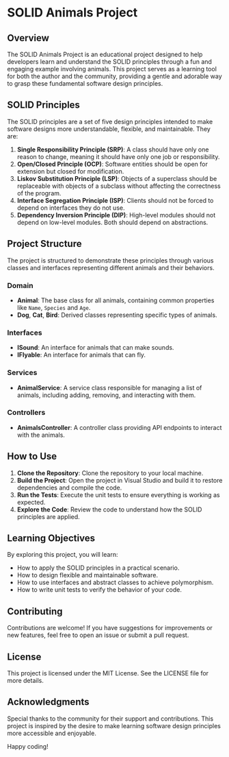 # SOLID Animals Project

## Overview

The SOLID Animals Project is an educational project designed to help developers learn and understand the SOLID principles through a fun and engaging example involving animals. This project serves as a learning tool for both the author and the community, providing a gentle and adorable way to grasp these fundamental software design principles.

## SOLID Principles

The SOLID principles are a set of five design principles intended to make software designs more understandable, flexible, and maintainable. They are:

1. **Single Responsibility Principle (SRP)**: A class should have only one reason to change, meaning it should have only one job or responsibility.
2. **Open/Closed Principle (OCP)**: Software entities should be open for extension but closed for modification.
3. **Liskov Substitution Principle (LSP)**: Objects of a superclass should be replaceable with objects of a subclass without affecting the correctness of the program.
4. **Interface Segregation Principle (ISP)**: Clients should not be forced to depend on interfaces they do not use.
5. **Dependency Inversion Principle (DIP)**: High-level modules should not depend on low-level modules. Both should depend on abstractions.

## Project Structure

The project is structured to demonstrate these principles through various classes and interfaces representing different animals and their behaviors.

### Domain

- **Animal**: The base class for all animals, containing common properties like `Name`, `Species` and `Age`.
- **Dog**, **Cat**, **Bird**: Derived classes representing specific types of animals.

### Interfaces

- **ISound**: An interface for animals that can make sounds.
- **IFlyable**: An interface for animals that can fly.

### Services

- **AnimalService**: A service class responsible for managing a list of animals, including adding, removing, and interacting with them.

### Controllers

- **AnimalsController**: A controller class providing API endpoints to interact with the animals.

## How to Use

1. **Clone the Repository**: Clone the repository to your local machine.
2. **Build the Project**: Open the project in Visual Studio and build it to restore dependencies and compile the code.
3. **Run the Tests**: Execute the unit tests to ensure everything is working as expected.
4. **Explore the Code**: Review the code to understand how the SOLID principles are applied.

## Learning Objectives

By exploring this project, you will learn:

- How to apply the SOLID principles in a practical scenario.
- How to design flexible and maintainable software.
- How to use interfaces and abstract classes to achieve polymorphism.
- How to write unit tests to verify the behavior of your code.

## Contributing

Contributions are welcome! If you have suggestions for improvements or new features, feel free to open an issue or submit a pull request.

## License

This project is licensed under the MIT License. See the LICENSE file for more details.

## Acknowledgments

Special thanks to the community for their support and contributions. This project is inspired by the desire to make learning software design principles more accessible and enjoyable.

Happy coding!

